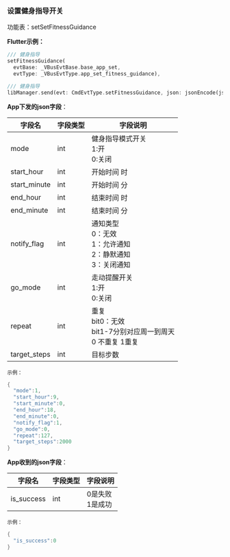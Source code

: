 ### 设置健身指导开关


功能表：setSetFitnessGuidance

**Flutter示例：**

```dart
/// 健身指导
setFitnessGuidance(
  evtBase: _VBusEvtBase.base_app_set,
  evtType: _VBusEvtType.app_set_fitness_guidance),

/// 健身指导
libManager.send(evt: CmdEvtType.setFitnessGuidance, json: jsonEncode(json));
```



**App下发的json字段**：

| 字段名       | 字段类型 | 字段说明                                                     |
| ------------ | -------- | ------------------------------------------------------------ |
| mode         | int      | 健身指导模式开关 <br />1:开<br />0:关闭                      |
| start_hour   | int      | 开始时间 时                                                  |
| start_minute | int      | 开始时间 分                                                  |
| end_hour     | int      | 结束时间 时                                                  |
| end_minute   | int      | 结束时间 分                                                  |
| notify_flag  | int      | 通知类型 <br />0：无效 <br />1：允许通知<br />2：静默通知<br />3：关闭通知 |
| go_mode      | int      | 走动提醒开关 <br />1:开<br />0:关闭                          |
| repeat       | int      | 重复<br />bit0：无效<br />bit1-7分别对应周一到周天<br />0 不重复 1重复 |
| target_steps | int      | 目标步数                                                     |

`示例：`

```c
{
  "mode":1,
  "start_hour":9,
  "start_minute":0,
  "end_hour":18,
  "end_minute":0,
  "notify_flag":1,
  "go_mode":0,
  "repeat":127,
  "target_steps":2000
}
```



**App收到的json字段**：

| 字段名     | 字段类型 | 字段说明             |
| ---------- | -------- | -------------------- |
| is_success | int      | 0是失败<br />1是成功 |

`示例：`
```c
{
  "is_success":0
}
```
